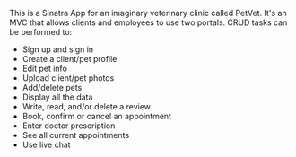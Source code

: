 This is a Sinatra App for an imaginary veterinary clinic called PetVet. It's an MVC that allows clients and employees to use two portals. 
CRUD tasks can be performed to:
+ Sign up and sign in
+ Create a client/pet profile
+ Edit pet info
+ Upload client/pet photos
+ Add/delete pets
+ Display all the data
+ Write, read, and/or delete a review
+ Book, confirm or cancel an appointment
+ Enter doctor prescription
+ See all current appointments
+ Use live chat
